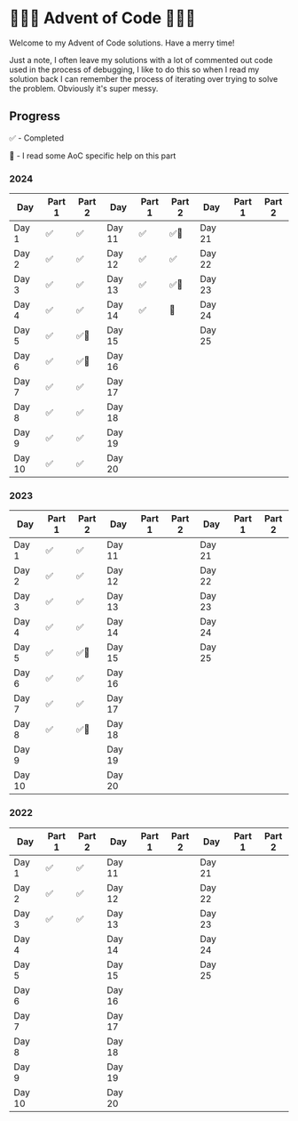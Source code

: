 # 🎄🎅🎁 Advent of Code 🎁🎅🎄
Welcome to my Advent of Code solutions. Have a merry time!

Just a note, I often leave my solutions with a lot of commented out code used in the process of debugging, I like to do this so when I read my solution back I can remember the process of iterating over trying to solve the problem. Obviously it's super messy.

## Progress
✅ - Completed

🤔 - I read some AoC specific help on this part

### 2024

| Day      | Part 1 | Part 2 | Day      | Part 1 | Part 2 | Day      | Part 1 | Part 2 |
|----------|--------|--------|----------|--------|--------|----------|--------|--------|
| Day 1    |   ✅   |✅     | Day 11   |    ✅    |    ✅🤔     | Day 21   |        |        |
| Day 2    |   ✅   |    ✅ | Day 12   |    ✅    |   ✅     | Day 22   |        |        |
| Day 3    |   ✅   |    ✅ | Day 13   |    ✅    |    ✅🤔    | Day 23   |        |        |
| Day 4    |   ✅   |    ✅ | Day 14   |    ✅    |    🤔     | Day 24   |        |        |
| Day 5    |   ✅   |  ✅🤔 | Day 15   |        |        | Day 25   |        |        |
| Day 6    |   ✅   | ✅🤔  | Day 16   |        |        |
| Day 7    |   ✅   |   ✅  | Day 17   |        |        |
| Day 8    |   ✅   |    ✅    | Day 18   |        |        |
| Day 9    |   ✅   |    ✅    | Day 19   |        |        |
| Day 10   |   ✅   |    ✅    | Day 20   |        |        |

### 2023

| Day      | Part 1 | Part 2 | Day      | Part 1 | Part 2 | Day      | Part 1 | Part 2 |
|----------|--------|--------|----------|--------|--------|----------|--------|--------|
| Day 1    |    ✅    |    ✅    | Day 11   |        |        | Day 21   |        |        |
| Day 2    |   ✅     |    ✅    | Day 12   |        |        | Day 22   |        |        |
| Day 3    |   ✅     |    ✅    | Day 13   |        |        | Day 23   |        |        |
| Day 4    |   ✅     |   ✅     | Day 14   |        |        | Day 24   |        |        |
| Day 5    |   ✅     |   ✅🤔   | Day 15   |        |        | Day 25   |        |        |
| Day 6    |    ✅    |    ✅    | Day 16   |        |        |
| Day 7    |    ✅    |    ✅    | Day 17   |        |        |
| Day 8    |    ✅    |    ✅🤔  | Day 18   |        |        |
| Day 9    |          |        | Day 19     |        |        |
| Day 10   |          |        | Day 20     |        |         |

### 2022

| Day      | Part 1 | Part 2 | Day      | Part 1 | Part 2 | Day      | Part 1 | Part 2 |
|----------|--------|--------|----------|--------|--------|----------|--------|--------|
| Day 1    |   ✅     |    ✅    | Day 11   |        |        | Day 21   |        |        |
| Day 2    |    ✅    |   ✅     | Day 12   |        |        | Day 22   |        |        |
| Day 3    |   ✅     |   ✅     | Day 13   |        |        | Day 23   |        |        |
| Day 4    |        |        | Day 14   |        |        | Day 24   |        |        |
| Day 5    |        |        | Day 15   |        |        | Day 25   |        |        |
| Day 6    |        |        | Day 16   |        |        |
| Day 7    |        |        | Day 17   |        |        |
| Day 8    |        |        | Day 18   |        |        |
| Day 9    |        |        | Day 19   |        |        |
| Day 10   |        |        | Day 20   |        |        |